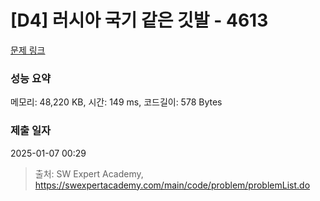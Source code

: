 # [D4] 러시아 국기 같은 깃발 - 4613 

[문제 링크](https://swexpertacademy.com/main/code/problem/problemDetail.do?contestProbId=AWQl9TIK8qoDFAXj) 

### 성능 요약

메모리: 48,220 KB, 시간: 149 ms, 코드길이: 578 Bytes

### 제출 일자

2025-01-07 00:29



> 출처: SW Expert Academy, https://swexpertacademy.com/main/code/problem/problemList.do